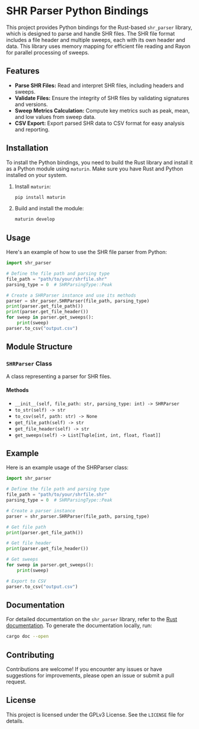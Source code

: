 # SHR Parser Python Bindings

This project provides Python bindings for the Rust-based `shr_parser` library, which is designed to parse and handle SHR files. The SHR file format includes a file header and multiple sweeps, each with its own header and data. This library uses memory mapping for efficient file reading and Rayon for parallel processing of sweeps.

## Features

- **Parse SHR Files:** Read and interpret SHR files, including headers and sweeps.
- **Validate Files:** Ensure the integrity of SHR files by validating signatures and versions.
- **Sweep Metrics Calculation:** Compute key metrics such as peak, mean, and low values from sweep data.
- **CSV Export:** Export parsed SHR data to CSV format for easy analysis and reporting.

## Installation

To install the Python bindings, you need to build the Rust library and install it as a Python module using `maturin`. Make sure you have Rust and Python installed on your system.

1. Install `maturin`:
    ```sh
    pip install maturin
    ```

2. Build and install the module:
    ```sh
    maturin develop
    ```

## Usage

Here's an example of how to use the SHR file parser from Python:

```python
import shr_parser

# Define the file path and parsing type
file_path = "path/to/your/shrfile.shr"
parsing_type = 0  # SHRParsingType::Peak

# Create a SHRParser instance and use its methods
parser = shr_parser.SHRParser(file_path, parsing_type)
print(parser.get_file_path())
print(parser.get_file_header())
for sweep in parser.get_sweeps():
    print(sweep)
parser.to_csv("output.csv")
```

## Module Structure

### `SHRParser` Class

A class representing a parser for SHR files.

#### Methods

- `__init__(self, file_path: str, parsing_type: int) -> SHRParser`
- `to_str(self) -> str`
- `to_csv(self, path: str) -> None`
- `get_file_path(self) -> str`
- `get_file_header(self) -> str`
- `get_sweeps(self) -> List[Tuple[int, int, float, float]]`

## Example

Here is an example usage of the SHRParser class:

```python
import shr_parser

# Define the file path and parsing type
file_path = "path/to/your/shrfile.shr"
parsing_type = 0  # SHRParsingType::Peak

# Create a parser instance
parser = shr_parser.SHRParser(file_path, parsing_type)

# Get file path
print(parser.get_file_path())

# Get file header
print(parser.get_file_header())

# Get sweeps
for sweep in parser.get_sweeps():
    print(sweep)

# Export to CSV
parser.to_csv("output.csv")
```

## Documentation

For detailed documentation on the `shr_parser` library, refer to the [Rust documentation](https://docs.rs/shr_parser/1.0.2/shr_parser/). To generate the documentation locally, run:

```sh
cargo doc --open
```

## Contributing

Contributions are welcome! If you encounter any issues or have suggestions for improvements, please open an issue or submit a pull request.

## License

This project is licensed under the GPLv3 License. See the `LICENSE` file for details.
